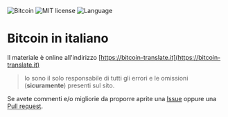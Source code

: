 ![Bitcoin](https://img.shields.io/badge/bitcoin-btc-orange) ![MIT license](https://img.shields.io/badge/license-MIT-blue) ![Language](https://img.shields.io/badge/language-ITA-green)

# Bitcoin in italiano

Il materiale è online all'indirizzo [https://bitcoin-translate.it](https://bitcoin-translate.it)

> Io sono il solo responsabile di tutti gli errori e le omissioni (__sicuramente__) presenti sul sito.

Se avete commenti e/o migliorie da proporre aprite una [Issue](https://github.com/citizen010/bitcoin-translate/issues) oppure una [Pull request](https://github.com/citizen010/bitcoin-translate/pulls).

